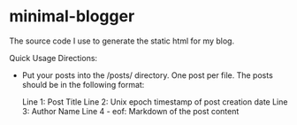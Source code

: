 minimal-blogger
===============

The source code I use to generate the static html for my blog.

Quick Usage Directions:

* Put your posts into the /posts/ directory. One post per file. The posts should be in the following format:
    
    Line 1: Post Title
    Line 2: Unix epoch timestamp of post creation date
    Line 3: Author Name
    Line 4 - eof: Markdown of the post content
